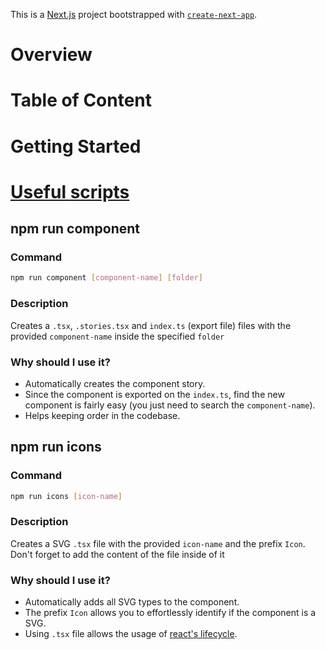 This is a [Next.js](https://nextjs.org/) project bootstrapped with [`create-next-app`](https://github.com/vercel/next.js/tree/canary/packages/create-next-app).

# Overview

# Table of Content

# Getting Started

# [Useful scripts](#useful-scripts 'Go to useful-scripts')

## npm run component

### Command

```sh
npm run component [component-name] [folder]
```

### Description

Creates a `.tsx`, `.stories.tsx` and `index.ts` (export file) files with the provided `component-name` inside the specified `folder`

### Why should I use it?

- Automatically creates the component story.
- Since the component is exported on the `index.ts`, find the new component is fairly easy (you just need to search the `component-name`).
- Helps keeping order in the codebase.

## npm run icons

### Command

```sh
npm run icons [icon-name]
```

### Description

Creates a SVG `.tsx` file with the provided `icon-name` and the prefix `Icon`. Don't forget to add the content of the file inside of it

### Why should I use it?

- Automatically adds all SVG types to the component.
- The prefix `Icon` allows you to effortlessly identify if the component is a SVG.
- Using `.tsx` file allows the usage of [react's lifecycle](https://reactjs.org/docs/state-and-lifecycle.html).
